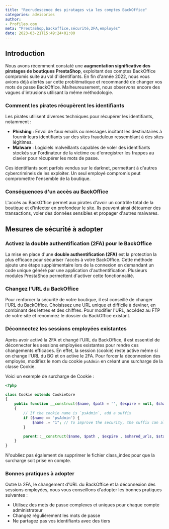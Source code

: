 ```yaml
---
title: "Recrudescence des piratages via les comptes BackOffice"
categories: advisories
author:
- Profileo.com
meta: "PrestaShop,backoffice,sécurité,2FA,employés"
date: 2023-03-21T15:49:24+01:00
---
```


## Introduction

Nous avons récemment constaté une **augmentation significative des piratages de boutiques PrestaShop**, exploitant des comptes BackOffice compromis suite au vol d'identifiants. En fin d'année 2022, nous vous avions déjà alertés sur cette problématique et recommandé de changer vos mots de passe BackOffice. Malheureusement, nous observons encore des vagues d'intrusions utilisant la même méthodologie.

### Comment les pirates récupèrent les identifiants

Les pirates utilisent diverses techniques pour récupérer les identifiants, notamment :

- **Phishing** : Envoi de faux emails ou messages incitant les destinataires à fournir leurs identifiants sur des sites frauduleux ressemblant à des sites légitimes.
- **Malware** : Logiciels malveillants capables de voler des identifiants stockés sur l'ordinateur de la victime ou d'enregistrer les frappes au clavier pour récupérer les mots de passe.

Ces identifiants sont parfois vendus sur le darknet, permettant à d'autres cybercriminels de les exploiter. Un seul employé compromis peut compromettre l'ensemble de la boutique.

### Conséquences d'un accès au BackOffice

L'accès au BackOffice permet aux pirates d'avoir un contrôle total de la boutique et d'infecter en profondeur le site. Ils peuvent ainsi détourner des transactions, voler des données sensibles et propager d'autres malwares.

## Mesures de sécurité à adopter

### Activez la double authentification (2FA) pour le BackOffice

La mise en place d'une **double authentification (2FA)** est la protection la plus efficace pour sécuriser l'accès à votre BackOffice. Cette méthode ajoute une étape supplémentaire lors de la connexion en demandant un code unique généré par une application d'authentification. Plusieurs modules PrestaShop permettent d'activer cette fonctionnalité.

### Changez l'URL du BackOffice

Pour renforcer la sécurité de votre boutique, il est conseillé de changer l'URL du BackOffice. Choisissez une URL unique et difficile à deviner, en combinant des lettres et des chiffres. Pour modifier l'URL, accédez au FTP de votre site et renommez le dossier du BackOffice existant.

### Déconnectez les sessions employées existantes

Après avoir activé la 2FA et changé l'URL du BackOffice, il est essentiel de déconnecter les sessions employées existantes pour rendre ces changements efficaces. En effet, la session (cookie) reste active même si on change l'URL du BO et on active le 2FA. Pour forcer la déconnexion des employés, modifiez le nom du cookie `psAdmin` en créant une surcharge de la classe Cookie.

Voici un exemple de surcharge de Cookie :

```php
<?php

class Cookie extends CookieCore
{
    public function __construct($name, $path = '', $expire = null, $shared_urls = null, $standalone = false, $secure = false)
    {
        // If the cookie name is `psAdmin`, add a suffix
        if ($name == 'psAdmin') {
            $name .= "1"; // To improve the security, the suffix can also be random
        }

        parent::__construct($name, $path , $expire , $shared_urls, $standalone, $secure);
    }
}
```

N'oubliez pas également de supprimer le fichier class_index pour que la surcharge soit prise en compte.

### Bonnes pratiques à adopter

Outre la 2FA, le changement d'URL du BackOffice et la déconnexion des sessions employées, nous vous conseillons d'adopter les bonnes pratiques suivantes :

- Utilisez des mots de passe complexes et uniques pour chaque compte administrateur
- Changez régulièrement les mots de passe
- Ne partagez pas vos identifiants avec des tiers